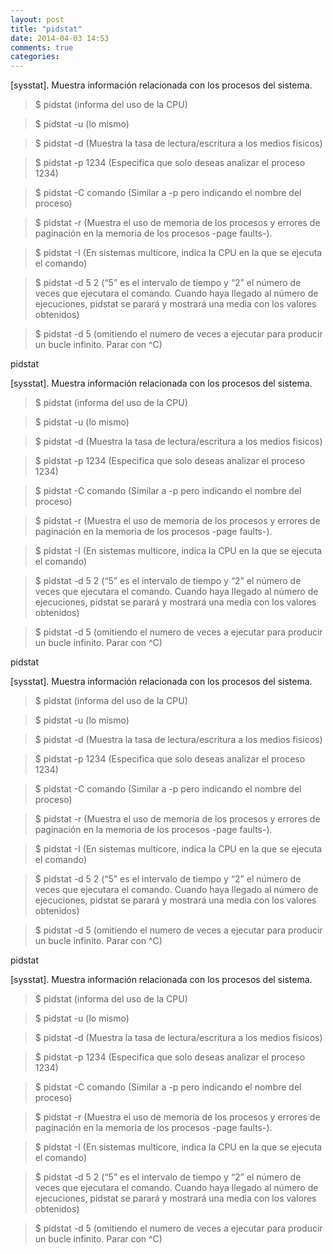 ```yaml
---
layout: post
title: "pidstat"
date: 2014-04-03 14:53
comments: true
categories: 
---
```

[sysstat]. Muestra información relacionada con los procesos del sistema.

>$ pidstat  (informa del uso de la CPU)

>$ pidstat -u  (lo mismo)

>$ pidstat -d  (Muestra la tasa de lectura/escritura a los medios fisicos)

>$ pidstat -p 1234  (Especifica que solo deseas analizar el proceso 1234)

>$ pidstat -C comando  (Similar a -p pero indicando el nombre del proceso)

>$ pidstat -r  (Muestra el uso de memoria de los procesos y errores de 	paginación en la memoria de los procesos -page faults-).

>$ pidstat -I  (En sistemas multicore, indica la CPU en la que se ejecuta el 	comando)

>$ pidstat -d 5 2 (“5” es el intervalo de tiempo y “2” el número de veces que ejecutara el comando. Cuando haya llegado al número de 	ejecuciones, pidstat se parará y mostrará una media con los valores obtenidos) 

>$ pidstat -d 5  (omitiendo el numero de veces a ejecutar para producir un bucle infinito. Parar con ^C) 

pidstat

[sysstat]. Muestra información relacionada con los procesos del sistema.

>$ pidstat  (informa del uso de la CPU)

>$ pidstat -u  (lo mismo)

>$ pidstat -d  (Muestra la tasa de lectura/escritura a los medios fisicos)

>$ pidstat -p 1234  (Especifica que solo deseas analizar el proceso 1234)

>$ pidstat -C comando  (Similar a -p pero indicando el nombre del proceso)

>$ pidstat -r  (Muestra el uso de memoria de los procesos y errores de 	paginación en la memoria de los procesos -page faults-).

>$ pidstat -I  (En sistemas multicore, indica la CPU en la que se ejecuta el 	comando)

>$ pidstat -d 5 2 (“5” es el intervalo de tiempo y “2” el número de veces que ejecutara el comando. Cuando haya llegado al número de 	ejecuciones, pidstat se parará y mostrará una media con los valores obtenidos) 

>$ pidstat -d 5  (omitiendo el numero de veces a ejecutar para producir un bucle infinito. Parar con ^C) 

pidstat

[sysstat]. Muestra información relacionada con los procesos del sistema.

>$ pidstat  (informa del uso de la CPU)

>$ pidstat -u  (lo mismo)

>$ pidstat -d  (Muestra la tasa de lectura/escritura a los medios fisicos)

>$ pidstat -p 1234  (Especifica que solo deseas analizar el proceso 1234)

>$ pidstat -C comando  (Similar a -p pero indicando el nombre del proceso)

>$ pidstat -r  (Muestra el uso de memoria de los procesos y errores de 	paginación en la memoria de los procesos -page faults-).

>$ pidstat -I  (En sistemas multicore, indica la CPU en la que se ejecuta el 	comando)

>$ pidstat -d 5 2 (“5” es el intervalo de tiempo y “2” el número de veces que ejecutara el comando. Cuando haya llegado al número de 	ejecuciones, pidstat se parará y mostrará una media con los valores obtenidos) 

>$ pidstat -d 5  (omitiendo el numero de veces a ejecutar para producir un bucle infinito. Parar con ^C) 

pidstat

[sysstat]. Muestra información relacionada con los procesos del sistema.

>$ pidstat  (informa del uso de la CPU)

>$ pidstat -u  (lo mismo)

>$ pidstat -d  (Muestra la tasa de lectura/escritura a los medios fisicos)

>$ pidstat -p 1234  (Especifica que solo deseas analizar el proceso 1234)

>$ pidstat -C comando  (Similar a -p pero indicando el nombre del proceso)

>$ pidstat -r  (Muestra el uso de memoria de los procesos y errores de 	paginación en la memoria de los procesos -page faults-).

>$ pidstat -I  (En sistemas multicore, indica la CPU en la que se ejecuta el 	comando)

>$ pidstat -d 5 2 (“5” es el intervalo de tiempo y “2” el número de veces que ejecutara el comando. Cuando haya llegado al número de 	ejecuciones, pidstat se parará y mostrará una media con los valores obtenidos) 

>$ pidstat -d 5  (omitiendo el numero de veces a ejecutar para producir un bucle infinito. Parar con ^C) 

